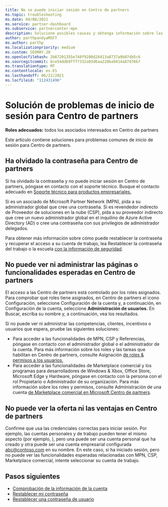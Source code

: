 ```yaml
---
title: No se puede iniciar sesión en Centro de partners
ms.topic: troubleshooting
ms.date: 04/08/2021
ms.service: partner-dashboard
ms.subservice: partnercenter-mpn
description: Solucione posibles causas y obtenga información sobre las soluciones para cuando no puede iniciar sesión en Centro de partners; obtenga más información sobre el restablecimiento de contraseñas, la comprobación de roles y la comprobación de credenciales.
author: parthpandyaMSFT
ms.author: parthp
ms.localizationpriority: medium
ms.custom: SEOMAY.20
ms.openlocfilehash: 2b67201355e748f9280d28413a8737a9b07db5c6
ms.sourcegitcommit: bce54ddb9fff7332a03d6aa228ba9414a87d76b7
ms.translationtype: MT
ms.contentlocale: es-ES
ms.lasthandoff: 06/22/2021
ms.locfileid: "112431496"
---
```

# <a name="troubleshoot-sign-in-issues-for-partner-center"></a>Solución de problemas de inicio de sesión para Centro de partners

**Roles adecuados:** todos los asociados interesados en Centro de partners

Este artículo contiene soluciones para problemas comunes de inicio de sesión para Centro de partners.

## <a name="youve-forgotten-your-password-for-partner-center"></a>Ha olvidado la contraseña para Centro de partners

Si ha olvidado la contraseña y no puede iniciar sesión en Centro de partners, póngase en contacto con el soporte técnico. Busque el contacto adecuado en [Soporte técnico para productos empresariales.](/microsoft-365/admin/contact-support-for-business-products)

Si es un asociado de Microsoft Partner Network (MPN), pida a su administrador global que cree una contraseña. Si es revendedor indirecto de Proveedor de soluciones en la nube (CSP), pida a su proveedor indirecto que cree un nuevo administrador global en el inquilino de Azure Active Directory (AD) o cree una contraseña con sus privilegios de administrador delegados.

Para obtener más información sobre cómo puede restablecer la contraseña y recuperar el acceso a su cuenta de trabajo, lea Restablecer la contraseña del trabajo o la escuela [con la información de seguridad](/azure/active-directory/user-help/active-directory-passwords-update-your-own-password#how-to-change-your-password).

## <a name="you-cant-view-or-manage-the-expected-pages-or-capabilities-in-partner-center"></a>No puede ver ni administrar las páginas o funcionalidades esperadas en Centro de partners

El acceso a las Centro de partners está controlado por los roles asignados. Para comprobar qué roles tiene asignados, en Centro de partners el icono Configuración, seleccione Configuración de la cuenta y, a continuación, en Configuración de la cuenta, seleccione **Administración de usuarios.** En Buscar, escriba su nombre y, a continuación, vea los resultados.

Si no puede ver ni administrar las competencias, clientes, incentivos o usuarios que espera, pruebe las siguientes soluciones:

- Para acceder a las funcionalidades de MPN, CSP y Referencias, póngase en contacto con el administrador global o el administrador de la cuenta. Para más información sobre los roles y las tareas que habilitan en Centro de partners, consulte Asignación [de roles & permisos a los usuarios.](permissions-overview.md)
- Para acceder a las funcionalidades de Marketplace comercial y los programas para desarrolladores de Windows & Xbox, Office Store, Microsoft Edge y Hardware, póngase en contacto con la persona con el rol Propietario o Administrador de su organización. Para más información sobre los roles y permisos, consulte Administración de una cuenta [de Marketplace comercial en Microsoft Centro de partners](/azure/marketplace/partner-center-portal/manage-account#define-user-roles-and-permissions).

## <a name="you-cant-see-your-offer-or-benefits-in-partner-center"></a>No puede ver la oferta ni las ventajas en Centro de partners

Confirme que usa las credenciales correctas para iniciar sesión. Por ejemplo, las cuentas personales y de trabajo pueden tener el mismo aspecto (por ejemplo, ), pero una puede ser una cuenta personal que ha creado y otra puede ser una cuenta empresarial configurada abc@contoso.com en su nombre. En este caso, si ha iniciado sesión, pero no puede ver las funcionalidades esperadas relacionadas con MPN, CSP, Marketplace comercial, intente seleccionar su cuenta de trabajo.

## <a name="next-steps"></a>Pasos siguientes

- [Comprobación de la información de la cuenta](verification-responses.md)
- [Restablecer mi contraseña](reset-my-pasword.md)
- [Restablecer una contraseña de usuario](reset-a-user-password.md)